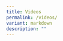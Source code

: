 ```yaml
---
title: Videos
permalink: /videos/
variant: markdown
description: ""
---
```

<style>
</style>
<div class="videos">
</div>